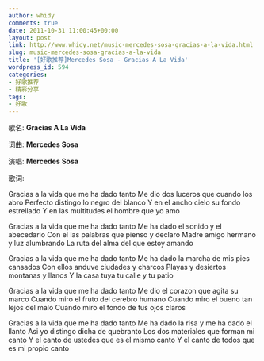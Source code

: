 ```yaml
---
author: whidy
comments: true
date: 2011-10-31 11:00:45+00:00
layout: post
link: http://www.whidy.net/music-mercedes-sosa-gracias-a-la-vida.html
slug: music-mercedes-sosa-gracias-a-la-vida
title: '[好歌推荐]Mercedes Sosa - Gracias A La Vida'
wordpress_id: 594
categories:
- 好歌推荐
- 精彩分享
tags:
- 好歌
---
```


歌名: **Gracias A La Vida**

词曲: **Mercedes Sosa**

演唱: **Mercedes Sosa**

歌词:

Gracias a la vida que me ha dado tanto
Me dio dos luceros que cuando los abro
Perfecto distingo lo negro del blanco
Y en el ancho cielo su fondo estrellado
Y en las multitudes el hombre que yo amo

Gracias a la vida que me ha dado tanto
Me ha dado el sonido y el abecedario
Con el las palabras que pienso y declaro
Madre amigo hermano y luz alumbrando
La ruta del alma del que estoy amando

Gracias a la vida que me ha dado tanto
Me ha dado la marcha de mis pies cansados
Con ellos anduve ciudades y charcos
Playas y desiertos montanas y llanos
Y la casa tuya tu calle y tu patio

Gracias a la vida que me ha dado tanto
Me dio el corazon que agita su marco
Cuando miro el fruto del cerebro humano
Cuando miro el bueno tan lejos del malo
Cuando miro el fondo de tus ojos claros

Gracias a la vida que me ha dado tanto
Me ha dado la risa y me ha dado el llanto
Asi yo distingo dicha de quebranto
Los dos materiales que forman mi canto
Y el canto de ustedes que es el mismo canto
Y el canto de todos que es mi propio canto



